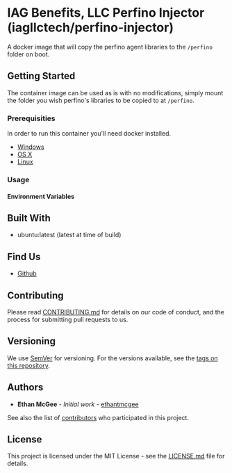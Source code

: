 # IAG Benefits, LLC Perfino Injector (iagllctech/perfino-injector)

A docker image that will copy the perfino agent libraries to the `/perfino` folder on boot.

## Getting Started

The container image can be used as is with no modifications, simply mount the folder you wish perfino's libraries to be copied to at `/perfino`.

### Prerequisities

In order to run this container you'll need docker installed.

* [Windows](https://docs.docker.com/windows/started)
* [OS X](https://docs.docker.com/mac/started/)
* [Linux](https://docs.docker.com/linux/started/)

### Usage

#### Environment Variables

## Built With

* ubuntu:latest (latest at time of build)

## Find Us

* [Github](https://github.com/iagtech/perfino-injector)

## Contributing

Please read [CONTRIBUTING.md](https://github.com/iagtech/perfino-injector/blob/main/CONTRIBUTING.md) for details on our code of conduct, and the process for submitting pull requests to us.

## Versioning

We use [SemVer](http://semver.org/) for versioning. For the versions available, see the [tags on this repository](https://github.com/iagtech/perfino-injector/tags). 

## Authors

* **Ethan McGee** - *Initial work* - [ethantmcgee](https://github.com/ethantmcgee)

See also the list of [contributors](https://github.com/iagtech/perfino-injector/contributors) who participated in this project.

## License

This project is licensed under the MIT License - see the [LICENSE.md](https://github.com/iagtech/perfino-injector/blob/main/LICENSE.md) file for details.
